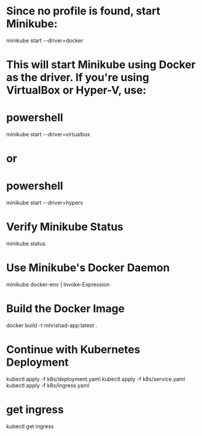 # Since no profile is found, start Minikube:
minikube start --driver=docker
# This will start Minikube using Docker as the driver. If you're using VirtualBox or Hyper-V, use:

# powershell
minikube start --driver=virtualbox
# or
# powershell
minikube start --driver=hyperv

# Verify Minikube Status
minikube status

# Use Minikube's Docker Daemon
minikube docker-env | Invoke-Expression

# Build the Docker Image
docker build -t mhrishad-app:latest .

# Continue with Kubernetes Deployment
kubectl apply -f k8s/deployment.yaml
kubectl apply -f k8s/service.yaml
kubectl apply -f k8s/ingress.yaml


# get ingress

kubectl get ingress
